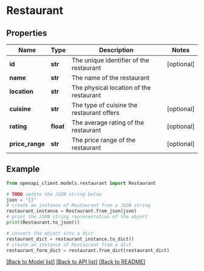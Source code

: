 # Restaurant


## Properties

Name | Type | Description | Notes
------------ | ------------- | ------------- | -------------
**id** | **str** | The unique identifier of the restaurant | [optional]
**name** | **str** | The name of the restaurant |
**location** | **str** | The physical location of the restaurant |
**cuisine** | **str** | The type of cuisine the restaurant offers | [optional]
**rating** | **float** | The average rating of the restaurant | [optional]
**price_range** | **str** | The price range of the restaurant | [optional]

## Example

```python
from openapi_client.models.restaurant import Restaurant

# TODO update the JSON string below
json = "{}"
# create an instance of Restaurant from a JSON string
restaurant_instance = Restaurant.from_json(json)
# print the JSON string representation of the object
print(Restaurant.to_json())

# convert the object into a dict
restaurant_dict = restaurant_instance.to_dict()
# create an instance of Restaurant from a dict
restaurant_form_dict = restaurant.from_dict(restaurant_dict)
```
[[Back to Model list]](../README.md#documentation-for-models) [[Back to API list]](../README.md#documentation-for-api-endpoints) [[Back to README]](../README.md)
